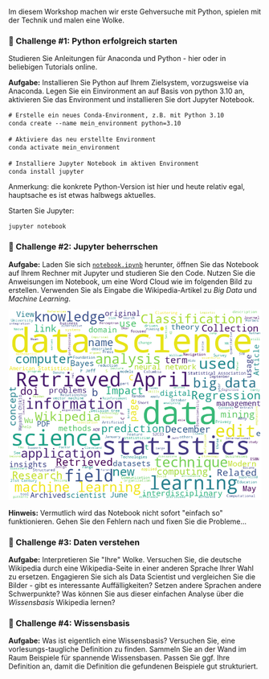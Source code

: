 
Im diesem Workshop machen wir erste Gehversuche mit Python, spielen mit der Technik und malen eine Wolke.


### 🚀 Challenge #1: Python erfolgreich starten

Studieren Sie Anleitungen für Anaconda und Python - hier oder in beliebigen Tutorials online. 

**Aufgabe:** Installieren Sie Python auf Ihrem Zielsystem, vorzugsweise via Anaconda. Legen Sie ein Einvironment an auf Basis von python 3.10 an, aktivieren Sie das Environment und installieren Sie dort Jupyter Notebook. 


```
# Erstelle ein neues Conda-Environment, z.B. mit Python 3.10
conda create --name mein_environment python=3.10

# Aktiviere das neu erstellte Environment
conda activate mein_environment

# Installiere Jupyter Notebook im aktiven Environment
conda install jupyter
```
Anmerkung: die konkrete Python-Version ist hier und heute relativ egal, hauptsache es ist etwas halbwegs aktuelles.

Starten Sie Jupyter:


```
jupyter notebook
```

### 🚀 Challenge #2: Jupyter beherrschen

**Aufgabe:** Laden Sie sich [`notebook.ipynb`](notebook.ipynb) herunter, öffnen Sie das Notebook auf Ihrem Rechner mit Jupyter und studieren Sie den Code. Nutzen Sie die Anweisungen im Notebook, um eine Word Cloud wie im folgenden Bild zu erstellen. Verwenden Sie als Eingabe die Wikipedia-Artikel zu <em>Big Data</em> und <em>Machine Learning</em>.


![](ds_wordcloud.png)

**Hinweis:** Vermutlich wird das Notebook nicht sofort "einfach so" funktionieren. Gehen Sie den Fehlern nach und fixen Sie die Probleme...


### 🚀 Challenge #3: Daten verstehen

**Aufgabe:** Interpretieren Sie "Ihre" Wolke. Versuchen Sie, die deutsche Wikipedia durch eine Wikipedia-Seite in einer anderen Sprache Ihrer Wahl zu ersetzen. Engagieren Sie sich als Data Scientist und vergleichen Sie die Bilder - gibt es interessante Auffälligkeiten? Setzen andere Sprachen andere Schwerpunkte? Was können Sie aus dieser einfachen Analyse über die _Wissensbasis_ Wikipedia lernen?


### 🚀 Challenge #4: Wissensbasis

**Aufgabe:** Was ist eigentlich eine Wissensbasis? Versuchen Sie, eine vorlesungs-taugliche Definition zu finden. Sammeln Sie an der Wand im Raum Beispiele für spannende Wissensbasen. Passen Sie ggf. Ihre Definition an, damit die Definition die gefundenen Beispiele gut strukturiert.
